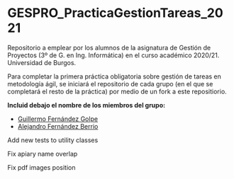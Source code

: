 # GESPRO_PracticaGestionTareas_2021
Repositorio a emplear por los alumnos de la asignatura de Gestión de Proyectos (3º de G. en Ing. Informática) en el curso académico 2020/21. Universidad de Burgos.

Para completar la primera práctica obligatoria sobre gestión de tareas en metodología ágil, se iniciará el repositorio de cada grupo (en el que se completará el resto de la práctica) por medio de un fork a este repositiorio.

**Incluid debajo el nombre de los miembros del grupo:**
* [Guillermo Fernández Golpe](https://github.com/Guillefer10)
* [Alejandro Fernández Berrio](https://github.com/afb1002)

Add new tests to utility classes

Fix apiary name overlap

Fix pdf images position
